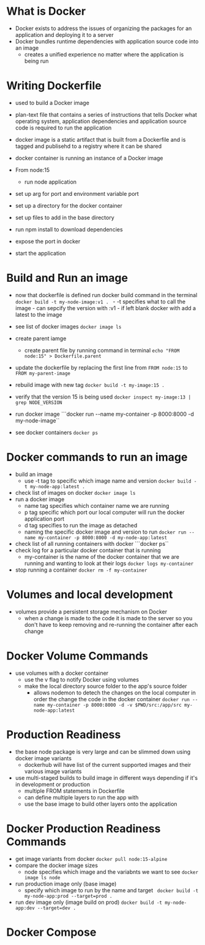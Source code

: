 # What is Docker
- Docker exists to address the issues of organizing the packages for an application and deploying it to a server
- Docker bundles runtime dependencies with application source code into an image 
    - creates a unified experience no matter where the application is being run

# Writing Dockerfile
- used to build a Docker image 
- plan-text file that contains a series of instructions that tells Docker what operating system, application dependencies and application source code is required to run the application
- docker image is a static artifact that is built from a Dockerfile and is tagged and publisehd to a registry where it can be shared 
- docker container is running an instance of a Docker image 

- From node:15 
    - run node application
- set up arg for port and environment variable port 
- set up a directory for the docker container 
- set up files to add in the base directory 
- run npm install to download dependencies
- expose the port in docker 
- start the application 

# Build and Run an image
- now that dockerfile is defined run docker build command in the terminal
    ```docker build -t my-node-image:v1 . ```
        - -t specifies what to call the image 
        - can sepcify the version with :v1 
            - if left blank docker with add a latest to the image 

- see list of docker images 
    ```docker image ls```

- create parent iamge 
    - create parent file by running command in terminal
    ```echo "FROM node:15" > Dockerfile.parent```

- update the dockerfile by replacing the first line from ```FROM node:15``` to ```FROM my-parent-image```

- rebuild image with new tag 
    ```docker build -t my-image:15 .```

- verify that the version 15 is being used 
    ```docker inspect my-image:13 | grep NODE_VERSION```

- run docker image 
```docker run --name my-container -p 8000:8000 -d my-node-image``

- see docker containers 
```docker ps```

# Docker commands to run an image
- build an image 
    - use -t tag to specific which image name and version 
```docker build -t my-node-app:latest .```
- check list of images on docker
```docker image ls```
- run a docker image
    - name tag specifies which container name we are running
    - p tag specific which port our local computer will run the docker application port
    - d tag specifies to run the image as detached 
    - naming the specific docker image and version to run
```docker run --name my-container -p 8000:8000 -d my-node-app:latest```
- check list of all running containers with docker
```docker ps``
- check log for a particular docker container that is running
    - my-container is the name of the docker container that we are running and wanting to look at their logs 
```docker logs my-container```
- stop running a container 
```docker rm -f my-container```

# Volumes and local development 
- volumes provide a persistent storage mechanism on Docker 
    - when a change is made to the code it is made to the server so you don't have to keep removing and re-running the container after each change 

# Docker Volume Commands
- use volumes with a docker container 
    - use the v flag to notify Docker using volumes
    - make the local directory source folder to the app's source folder
        - allows nodemon to detech the changes on the local computer in order the change the code in the docker container
```docker run --name my-container -p 8000:8000 -d -v $PWD/src:/app/src my-node-app:latest ```

# Production Readiness
- the base node package is very large and can be slimmed down using docker image variants 
    - dockerhub will have list of the current supported images and their various image variants 
- use multi-staged builds to build image in different ways depending if it's in development or production
    - multiple FROM statements in Dockerfile
    - can define multiple layers to run the app with
    - use the base image to build other layers onto the application

# Docker Production Readiness Commands
- get image variants from docker
```docker pull node:15-alpine```
- compare the docker image sizes 
    - node specifies which image and the variabnts we want to see 
```docker image ls node```
- run production image only (base image)
    - specify which image to run by the name and target
``` docker build -t my-node-app:prod --target=prod .```
- run dev image only (image build on prod)
```docker build -t my-node-app:dev --target=dev .  ```
# Docker Compose